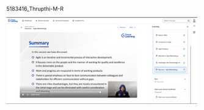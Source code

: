  5183416\_Thrupthi-M-R

<img src="https://raw.githubusercontent.com/ThrupthiMR/5183416_Thrupthi-M-R/main/SDCL/Agile%20for%20beginners.png" alt="image" width="500"/>




